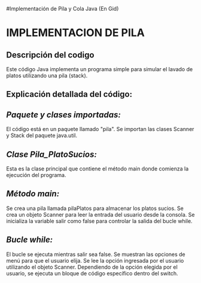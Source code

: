 #Implementación de Pila y Cola Java
(En Gid)
<h1>IMPLEMENTACION DE PILA</h1>
<h2>Descripción del codigo</h2>

<p>Este código Java implementa un programa simple para simular el lavado de platos utilizando una pila (stack).</p>
<h2>Explicación detallada del código:</h2>

<p><h2><em><string>Paquete y clases importadas: </string></em></h2>El código está en un paquete llamado "pila".
Se importan las clases Scanner y Stack del paquete java.util.</p>

<p><h2><em><string>Clase Pila_PlatoSucios:</string></em></h2>
Esta es la clase principal que contiene el método main donde comienza la ejecución del programa.</p>

<p><h2><em><string>Método main:</string></em></h2>
Se crea una pila llamada pilaPlatos para almacenar los platos sucios.
Se crea un objeto Scanner para leer la entrada del usuario desde la consola.
Se inicializa la variable salir como false para controlar la salida del bucle while.</p>
<p><h2><em><string>Bucle while:</string></em></h2>
El bucle se ejecuta mientras salir sea false.
Se muestran las opciones de menú para que el usuario elija.
Se lee la opción ingresada por el usuario utilizando el objeto Scanner.
Dependiendo de la opción elegida por el usuario, se ejecuta un bloque de código específico dentro del switch.</p>



